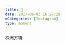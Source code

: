 ```yaml
---
title: 🐶
date: 2017-06-03 16:27:29
mCategories: [Instagram]
type: moment
---
```


<div id="pics-20170603162729"></div>

<script>
var data = [
    {"link": "2017-06-03_105850.mov", "type": "video"}
];
picsRender(data, "pics-20170603162729");
</script>

株洲方特
